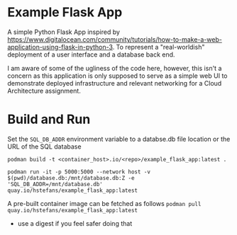 # Example Flask App

A simple Python Flask App inspired
by https://www.digitalocean.com/community/tutorials/how-to-make-a-web-application-using-flask-in-python-3.
To represent a "real-worldish" deployment of a user interface and a database back end.

I am aware of some of the ugliness of the code here, however, this isn't a concern as this application is only supposed
to serve as a simple web UI to demonstrate deployed infrastructure and relevant networking for a Cloud Architecture
assignment.

# Build and Run

Set the `SQL_DB_ADDR` environment variable to a databse.db file location or the URL of the SQL database

```shell
podman build -t <container_host>.io/<repo>/example_flask_app:latest .  
```

```shell
podman run -it -p 5000:5000 --network host -v $(pwd)/database.db:/mnt/database.db:Z -e 'SQL_DB_ADDR=/mnt/database.db' quay.io/hstefans/example_flask_app:latest
```

A pre-built container image can be fetched as follows `podman pull quay.io/hstefans/example_flask_app:latest`

- use a digest if you feel safer doing that